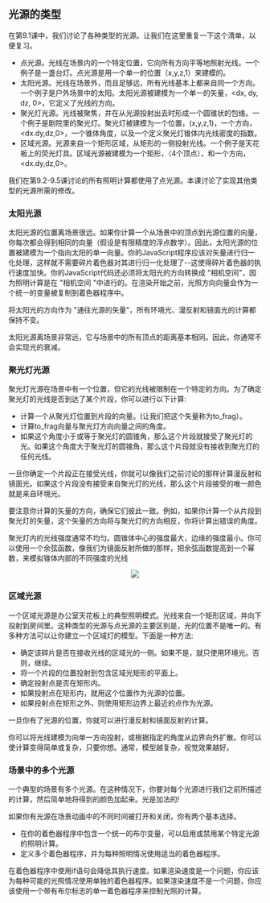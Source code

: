 ## 光源的类型

在第9.1课中，我们讨论了各种类型的光源。让我们在这里重复一下这个清单，以便复习。

- 点光源。光线在场景内的一个特定位置，它向所有方向平等地照射光线。一个例子是一盏台灯。点光源是用一个单一的位置（x,y,z,1）来建模的。
- 太阳光源。光线在场景外，而且足够远，所有光线基本上都来自同一个方向。一个例子是户外场景中的太阳。太阳光源被建模为一个单一的矢量，\<dx, dy, dz, 0>，它定义了光线的方向。
- 聚光灯光源。光线被聚焦，并在从光源投射出去时形成一个圆锥状的包络。一个例子是剧院里的聚光灯。聚光灯被建模为一个位置，(x,y,z,1)，一个方向，\<dx.dy,dz,0>，一个锥体角度，以及一个定义聚光灯锥体内光线密度的指数。
- 区域光源。光源来自一个矩形区域，从矩形的一侧投射光线。一个例子是天花板上的荧光灯具。区域光源被建模为一个矩形，（4个顶点），和一个方向，\<dx.dy,dz,0>。

我们在第9.2-9.5课讨论的所有照明计算都使用了点光源。本课讨论了实现其他类型的光源所需的修改。

### 太阳光源

太阳光源的位置离场景很远。如果你计算一个从场景中的顶点到光源位置的向量，你每次都会得到相同的向量（假设是有限精度的浮点数学）。因此，太阳光源的位置被建模为一个指向太阳的单一向量。你的JavaScript程序应该对矢量进行归一化处理，这样就不需要碎片着色器对其进行归一化处理了--这使得碎片着色器的执行速度加快。你的JavaScript代码还必须将太阳光的方向转换成 "相机空间"，因为照明计算是在 "相机空间 "中进行的。在渲染开始之前，光照方向向量会作为一个统一的变量被复制到着色器程序中。

将太阳光的方向作为 "通往光源的矢量"，所有环境光、漫反射和镜面光的计算都保持不变。

太阳光源离场景非常远，它与场景中的所有顶点的距离基本相同。因此，你通常不会实现光的衰减。

### 聚光灯光源

聚光灯光源在场景中有一个位置，但它的光线被限制在一个特定的方向。为了确定聚光灯的光线是否到达了某个片段，你可以进行以下计算:
- 计算一个从聚光灯位置到片段的向量。(让我们把这个矢量称为to_frag）。
- 计算to_frag向量与聚光灯方向向量之间的角度。
- 如果这个角度小于或等于聚光灯的圆锥角，那么这个片段就接受了聚光灯的光。如果这个角度大于聚光灯的圆锥角，那么这个片段就没有接收到聚光灯的任何光线。

一旦你确定一个片段正在接受光线，你就可以像我们之前讨论的那样计算漫反射和镜面光。如果这个片段没有接受来自聚光灯的光线，那么这个片段接受的唯一颜色就是来自环境光。

要注意你计算的矢量的方向，确保它们彼此一致。例如，如果你计算一个从片段到聚光灯的矢量，这个矢量的方向将与聚光灯的方向相反，你将计算出错误的角度。

聚光灯内的光线强度通常不均匀。圆锥体中心的强度最大，边缘的强度最小。你可以使用一个余弦函数，像我们为镜面反射所做的那样，把余弦函数提高到一个幂数，来模拟锥体内部的不同强度的光线

<center>
  <img src="/9/spotlight.png" />
</center>

### 区域光源

一个区域光源是办公室天花板上的典型照明模式。光线来自一个矩形区域，并向下投射到房间里。这种类型的光源与点光源的主要区别是，光的位置不是唯一的。有多种方法可以让你建立一个区域灯的模型。下面是一种方法:

- 确定该碎片是否在接收光线的区域光的一侧。如果不是，就只使用环境光。否则，继续。
- 将一个片段的位置投射到包含区域光矩形的平面上。
- 确定投射点是否在矩形内。
- 如果投射点在矩形内，就用这个位置作为光源的位置。
- 如果投射点在矩形之外，则使用矩形边界上最近的点作为光源。

一旦你有了光源的位置，你就可以进行漫反射和镜面反射的计算。

你可以将光线建模为向单一方向投射，或根据指定的角度从边界向外扩散。你可以使计算变得简单或复杂，只要你想。通常，模型越复杂，视觉效果越好。

### 场景中的多个光源

一个典型的场景有多个光源。在这种情况下，你要对每个光源进行我们之前所描述的计算，然后简单地将得到的颜色加起来。光是加法的!

如果你有光源在场景动画中的不同时间被打开和关闭，你有两个基本选择。

- 在你的着色器程序中包含一个统一的布尔变量，可以启用或禁用某个特定光源的照明计算。
- 定义多个着色器程序，并为每种照明情况使用适当的着色器程序。

在着色器程序中使用if语句会降低其执行速度。如果渲染速度是一个问题，你应该为每种可能的光照情况使用单独的着色器程序。如果渲染速度不是一个问题，你应该使用一个带有布尔标志的单一着色器程序来控制光照的计算。